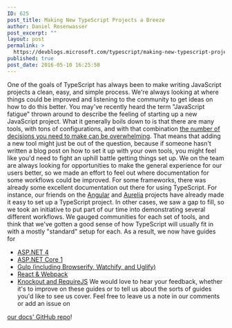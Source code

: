 ```yaml
---
ID: 625
post_title: Making New TypeScript Projects a Breeze
author: Daniel Rosenwasser
post_excerpt: ""
layout: post
permalink: >
  https://devblogs.microsoft.com/typescript/making-new-typescript-projects-a-breeze/
published: true
post_date: 2016-05-10 16:25:58
---
```

One of the goals of TypeScript has always been to make writing JavaScript projects a clean, easy, and simple process. We're always looking at where things could be improved and listening to the community to get ideas on how to do this better. You may've recently heard the term "JavaScript fatigue" thrown around to describe the feeling of starting up a new JavaScript project. What it generally boils down to is that there are many tools, with tons of configurations, and with that combination [the number of decisions you need to make can be overwhelming][1]. That means that adding a new tool might just be out of the question, because if someone hasn't written a blog post on how to set it up with your own tools, you might feel like you'd need to fight an uphill battle getting things set up. We on the team are always looking for opportunities to make the general experience for our users better, so we made an effort to feel out where documentation for some workflows could be improved. For some frameworks, there was already some excellent documentation out there for using TypeScript. For instance, our friends on the [Angular][2] and [Aurelia][3] projects have already made it easy to set up a TypeScript project. In other cases, we saw a gap to fill, so we took an initiative to put part of our time into demonstrating several different workflows. We gauged communities for each set of tools, and think that we've gotten a good sense of how TypeScript will usually fit in with a mostly "standard" setup for each. As a result, we now have guides for 
*   [ASP.NET 4][4]
*   [ASP.NET Core 1][5]
*   [Gulp (including Browserify, Watchify, and Uglify)][6]
*   [React & Webpack][7]
*   [Knockout and RequireJS][8] We would love to hear your feedback, whether it's to improve on these guides or to tell us about the sorts of guides you'd like to see us cover. Feel free to leave us a note in our comments or add an issue on 

[our docs' GitHub repo][9]!

 [1]: https://en.wikipedia.org/wiki/Decision_fatigue
 [2]: https://angular.io/docs/ts/latest/tutorial/
 [3]: http://aurelia.io/docs.html#/aurelia/framework/1.0.0-beta.1.2.2/doc/article/getting-started
 [4]: http://www.typescriptlang.org/docs/handbook/asp-net-4.html
 [5]: http://www.typescriptlang.org/docs/handbook/asp-net-core.html
 [6]: http://www.typescriptlang.org/docs/handbook/gulp.html
 [7]: http://www.typescriptlang.org/docs/handbook/react-&-webpack.html
 [8]: http://www.typescriptlang.org/docs/handbook/knockout.html
 [9]: https://github.com/Microsoft/TypeScript-Handbook